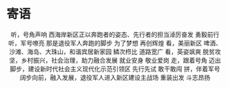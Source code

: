 # 寄语

<center>
听，号角声响  
西海岸新区正以奔跑者的姿态、先行者的担当淖厉奋发  
勇毅前行  
听，军号嘹亮  
那是退役军人奔跑的脚步  
为了梦想  
再创辉煌  
看，美丽新区  
啤酒、沙滩、海岛、大珠山，和谐宾居新家园  
鳞次栉比  
道路宽广  
看，英姿飒爽  
脱贫攻坚，乡村振兴，社会治理，助力融合发展  
就业安身  
敬业爱岗  
走，跟着号角  
迈出脚步，建设新时代社会主义现代化示范引领区  
先行先试  
敢干敢闯  
拼，伴着军号  
阔步向前，融入发展，退役军人进入新区建设主战场  
重装出发  
斗志昂扬  
</center>
